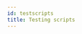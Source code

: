 ```yaml
---
id: testscripts
title: Testing scripts
---
```


<pre><code data-url-index="0" data-snippet="complete" id="ValkyrieDemo"></code></pre>

<pre><code data-url-index="1" data-snippet="portion" data-start="public Robot(Robot" data-end="&#10&#10" id="RobotVariables"></code></pre>

<pre><code data-url-index="1" data-snippet="portion" data-start="protected" data-end="gravityZ" id="RobotConstructor"></code></pre>

<script src="../snippetautomation/codesnippets.js" sources=Array.of("https://rawgit.com/ihmcroboticsdocs/sampleproject/master/src/us/ihmc/testeuclid/ValkyrieDemo.java","https://rawgit.com/ihmcroboticsdocs/simulation-construction-set/master/src/main/java/us/ihmc/simulationconstructionset/Robot.java")></script>